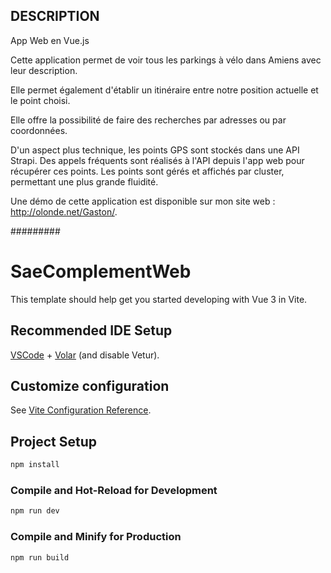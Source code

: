 
## DESCRIPTION

App Web en Vue.js

Cette application permet de voir tous les parkings à vélo dans Amiens avec leur description.

Elle permet également d'établir un itinéraire entre notre position actuelle et le point choisi.

Elle offre la possibilité de faire des recherches par adresses ou par coordonnées.

D'un aspect plus technique, les points GPS sont stockés dans une API Strapi. Des appels fréquents sont réalisés à l'API depuis l'app web pour récupérer ces points. Les points sont gérés et affichés par cluster, permettant une plus grande fluidité.

Une démo de cette application est disponible sur mon site web : http://olonde.net/Gaston/.



 ######### 


# SaeComplementWeb

This template should help get you started developing with Vue 3 in Vite.

## Recommended IDE Setup

[VSCode](https://code.visualstudio.com/) + [Volar](https://marketplace.visualstudio.com/items?itemName=Vue.volar) (and disable Vetur).

## Customize configuration

See [Vite Configuration Reference](https://vitejs.dev/config/).

## Project Setup

```sh
npm install
```

### Compile and Hot-Reload for Development

```sh
npm run dev
```

### Compile and Minify for Production

```sh
npm run build
```


